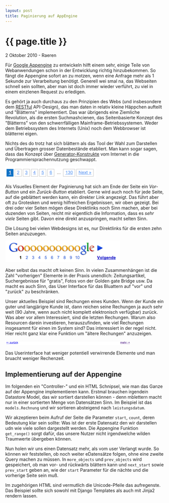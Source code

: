 ```yaml
---
layout: post
title: Paginierung auf AppEngine
---
```


{{ page.title }}
================

<p class="meta">2 Oktober 2010 - Raeren</p>

Für [Google Appengine][1] zu entwickeln hilft einem sehr, einige Teile von Webanwendungen schon in der Entwicklung richtig hinzubekommen. So fängt die Appengine sofort an zu motzen, wenn eine Anfrage mehr als 1 Sekunde zur Verarbeitung benötigt. Generell wei smal na, das Webseiten schnell sein sollten, aber man ist doch immer wieder verführt, zu viel in einem einzlenen Request zu erledigen.

Es gehört ja  auch durchaus zu den Prinzipien des Webs (und insbesondere dem [RESTful][2] API-Design), das man daten in relativ kleine Häppchen aufteilt und "Blätterns" implementiert. Das war übrigends eine Ziemliche Revolution, als die ersten Suchmashcienen, das Seitenbasierte Konzept des "Blätterns" von den schwerrfälligen Mainframe-Betriebssystemen. Weder dem Betriebssystem des Internets (Unix) noch dem Webbrowser ist blätterrei  eigen.

Nichts des do trotz hat sich blättern als das Tool der Wahl zum Darstellen und Übertragen grosser Datenbestände etabliert. Man kann sogar sagen, dass das Konzept über [Generator-Konstrukte][3] vom Internet in die Programmiersprachennutzung geschwappt.

![Paginierung mit zu vielen Seiten](/images/pagination_130.png)

Als Visuelles Element der Paginierung hat sich am Ende der Seite ein _Vor-Button_ und ein _Zurück-Button_ etabliert. Gerne wird auch noch für jede Seite, auf die geblättert werden kann, ein direkter Link angezeigt. Das führt aber oft zu Grotesken und wenig hilfreichen Ergebnissen, wir oben gezeigt. Bei drei oder vier Seiten mögen diese Direktlinks noch Sinn machen, aber bei duzenden von Seiten, reicht mir eigentlich die Information, dass es _sehr viele_ Seiten gibt. Davon eine direkt anzuspringen, macht selten Sinn.

Die Lösung bei vielen Webdesigns ist es, nur Direktlinks für die ersten zehn Seiten anzuzuegen.

![Paginierung bei Google](/images/google_pagination.png)

Aber selbst das macht oft keinen Sinn. In vielen Zusammenhängen ist die Zahl "vorherigen" Elemente in der Praxis unendlich: Zeitungsartikel, Suchergebnisse für "gratis", Fotos von der Golden gate Bridge usw. Da macht es auch Sinn, das User Interface für das Bluattern auf "vor" und "zurück" zu beschränken.

Unser aktuelles Beispiel sind Rechungen eines Kunden. Wenn der Kunde ein guter und langjärigre Kunde ist, dann reichen seine Rechungen ja auch sehr weit (90 Jahre, wenn auch nicht komplett elektronisch verfügbar) zurück. Was aber vor allem Interessiert, sind die letzten Rechungen. Warum also Resourcen darein investieren, herauszufinden, wie viel Rechungen insgesammt für einen im System sind? Das interessiert in der regel nicht. Hier reicht ganz klar eine Funktion um "ältere Rechungen" anzuzeigen.

![vor und zurueck](/images/zurueck_vor.png)

Das Userinterface hat weniger potentiell verwirrende Elemente und man bruacht weniger Rechenzeit.

[1]: http://de.wikipedia.org/wiki/Google_App_Engine
[2]: http://www.oio.de/public/xml/rest-webservices.htm
[3]: http://de.wikipedia.org/wiki/Iterator#Generatoren


Implementierung auf der Appengine
---------------------------------

Im folgenden ein "Controller-" und ein HTML Schnipsel, wie man das Ganze auf der Appengine implementieren kann. Erstmal brauchen irgendein Datastore Model, das wir sortiert darstellen können - denn mblettern macht nur in einer sortierten Menge von Datensätzen Sinn. Im Beispiel ist das `models.Rechnung` und wir sortieren absteigend nach `leistungsdatum`.

Wir akzeptieren beim Aufruf der Seite die Parameter `start`, `count`, deren Bedeutung klar sein sollte: Was ist der erste Datensatz den wir darstellen udn wie viele sollen dargestellt werden. Die Appengine Funktion `get_range()` sorgt dafür, das unsere Nutzer nicht irgendwelche wilden Traumwerte übergeben können.

Nun holen wir uns einen Datensatz mehr, als vom user Verlangt wurde. So können wir feststellen, ob noch weiter eDatensätze folgen, ohne eine zweite Query machen zu müssen. In `more_objects` und `prev_objects` wird gespeichert, ob man vor- und rückwärts blättern kann und `next_start` sowie `prev_start` geben an, wie der `start` Parameter für die nächte und die vorherige Seite sein muß.

<script src="http://gist.github.com/607757.js"> </script>

Im zugehörigen HTML sind vermutlich die Unicode-Pfeile das aufregenste. Das Beispiel sollte sich sowohl mit Django Templates als auch mit Jinja2 rendern lassen.